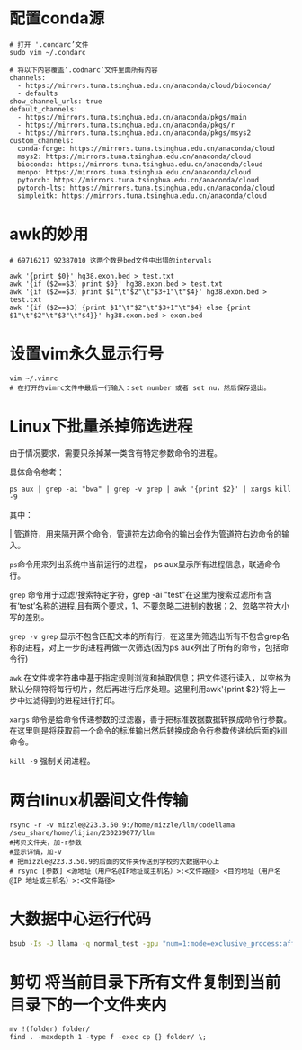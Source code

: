 # 配置conda源

```shell
# 打开 '.condarc’文件
sudo vim ~/.condarc

# 将以下内容覆盖’.codnarc’文件里面所有内容
channels:
  - https://mirrors.tuna.tsinghua.edu.cn/anaconda/cloud/bioconda/
  - defaults
show_channel_urls: true
default_channels:
  - https://mirrors.tuna.tsinghua.edu.cn/anaconda/pkgs/main
  - https://mirrors.tuna.tsinghua.edu.cn/anaconda/pkgs/r
  - https://mirrors.tuna.tsinghua.edu.cn/anaconda/pkgs/msys2
custom_channels:
  conda-forge: https://mirrors.tuna.tsinghua.edu.cn/anaconda/cloud
  msys2: https://mirrors.tuna.tsinghua.edu.cn/anaconda/cloud
  bioconda: https://mirrors.tuna.tsinghua.edu.cn/anaconda/cloud
  menpo: https://mirrors.tuna.tsinghua.edu.cn/anaconda/cloud
  pytorch: https://mirrors.tuna.tsinghua.edu.cn/anaconda/cloud
  pytorch-lts: https://mirrors.tuna.tsinghua.edu.cn/anaconda/cloud
  simpleitk: https://mirrors.tuna.tsinghua.edu.cn/anaconda/cloud
```

# awk的妙用

```shell
# 69716217 92387010 这两个数是bed文件中出错的intervals

awk '{print $0}' hg38.exon.bed > test.txt
awk '{if ($2==$3) print $0}' hg38.exon.bed > test.txt
awk '{if ($2==$3) print $1"\t"$2"\t"$3+1"\t"$4}' hg38.exon.bed > test.txt
awk '{if ($2==$3) {print $1"\t"$2"\t"$3+1"\t"$4} else {print $1"\t"$2"\t"$3"\t"$4}}' hg38.exon.bed > exon.bed

```

# 设置vim永久显示行号

```shell
vim ~/.vimrc
# 在打开的vimrc文件中最后一行输入：set number 或者 set nu，然后保存退出。
```

# Linux下批量杀掉筛选进程

由于情况要求，需要只杀掉某一类含有特定参数命令的进程。

具体命令参考：

```shell
ps aux | grep -ai "bwa" | grep -v grep | awk '{print $2}' | xargs kill -9
```

其中：

| 管道符，用来隔开两个命令，管道符左边命令的输出会作为管道符右边命令的输入。

`ps`命令用来列出系统中当前运行的进程， ps aux显示所有进程信息，联通命令行。

`grep` 命令用于过滤/搜索特定字符，grep -ai "test"在这里为搜索过滤所有含有‘test’名称的进程,且有两个要求，1、不要忽略二进制的数据；2、忽略字符大小写的差别。

`grep -v grep` 显示不包含匹配文本的所有行，在这里为筛选出所有不包含grep名称的进程，对上一步的进程再做一次筛选(因为ps  aux列出了所有的命令，包括命令行)

`awk` 在文件或字符串中基于指定规则浏览和抽取信息；把文件逐行读入，以空格为默认分隔符将每行切片，然后再进行后序处理。这里利用awk'{print $2}'将上一步中过滤得到的进程进行打印。

`xargs` 命令是给命令传递参数的过滤器，善于把标准数据数据转换成命令行参数。在这里则是将获取前一个命令的标准输出然后转换成命令行参数传递给后面的kill命令。

`kill -9` 强制关闭进程。

# 两台linux机器间文件传输

```shell
rsync -r -v mizzle@223.3.50.9:/home/mizzle/llm/codellama /seu_share/home/lijian/230239077/llm 
#拷贝文件夹，加-r参数 
#显示详情，加-v
# 把mizzle@223.3.50.9的后面的文件夹传送到学校的大数据中心上
# rsync [参数] <源地址（用户名@IP地址或主机名）>:<文件路径> <目的地址（用户名 @IP 地址或主机名）>:<文件路径>
```

# 大数据中心运行代码

```bash
bsub -Is -J llama -q normal_test -gpu "num=1:mode=exclusive_process:aff=yes" python test.py
```
# 剪切 将当前目录下所有文件复制到当前目录下的一个文件夹内
```
mv !(folder) folder/
find . -maxdepth 1 -type f -exec cp {} folder/ \;


```


<!--stackedit_data:
eyJoaXN0b3J5IjpbMTQwNjMyODU1NSwxNDM4MzY0NzMxXX0=
-->